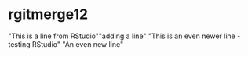 # rgitmerge12
"This is a line from RStudio""adding a line" 
"This is an even newer line - testing RStudio"
"An even new line"

